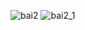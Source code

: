 ![bai2](https://github.com/VanHoang110802/Competitive_Programming/assets/108053955/05f06e75-c7fe-499a-bb26-8f92f59e467a)
![bai2_1](https://github.com/VanHoang110802/Competitive_Programming/assets/108053955/88de978f-40dc-4e48-bca8-5ff5fc4dfdec)
